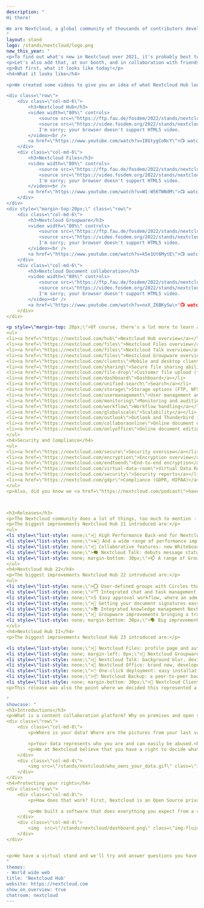 ```yaml
---
description: "
Hi there!

We are Nextcloud, a global community of thousands of contributors developing Nextcloud Hub - a open source, self-hosted content collaboration platform. That is, we replace Google Workspace or Microsoft 365 with something that gives YOU control over your data. More privacy, but easy to use and secure. Sync files, edit and share them with others, chat or have a video call while keeping notes together and so on! All on your own server, or at a provider you can actually trust.
"
layout: stand
logo: /stands/nextcloud/logo.png
new_this_year: "
<p>To find out what's new in Nextcloud over 2021, it's probably best to check out our <a href=\"https://fosdem.org/2022/schedule/event/collabnextcloudin2021/\">talk on that subject.</a> But we'll also happily share some basics below!</p>
<p>Let's also add that, at our booth, and in collaboration with friends from Collabora, Canonical and other booths, we're organizing a <strong>How to get involved</strong> session at 1PM on Saturday, <a href=\"https://matrix.to/#/#collab-devroom:fosdem.org?web-instance[element.io]=chat.fosdem.org\">so be in our collaboration matrix channel!</a></p>
<p>But first, what it looks like today!</p>
<h4>What it looks like</h4>

<p>We created some videos to give you an idea of what Nextcloud Hub looks like!</p>

<div class=\"row\">
    <div class=\"col-md-6\">
        <h3>Nextcloud Hub</h3>
        <video width=\"80%\" controls>
            <source src=\"https://ftp.fau.de/fosdem/2022/stands/nextcloud/stand_video_nextcloud_video1.mp4\" type=\"video/mp4\">
            <source src=\"https://video.fosdem.org/2022/stands/nextcloud/stand_video_nextcloud_video1.webm\" type=\"video/webm\">
            I'm sorry; your browser doesn't support HTML5 video.
        </video><br />
        <a href=\"https://www.youtube.com/watch?v=I8GtygCoNcY\">📺 watch on YouTube</a>
    </div>
    <div class=\"col-md-6\">
        <h3>Nextcloud Files</h3>
        <video width=\"80%\" controls>
            <source src=\"https://ftp.fau.de/fosdem/2022/stands/nextcloud/stand_video_nextcloud_video2.mp4\" type=\"video/mp4\">
            <source src=\"https://video.fosdem.org/2022/stands/nextcloud/stand_video_nextcloud_video2.webm\" type=\"video/webm\">
            I'm sorry; your browser doesn't support HTML5 video.
        </video><br />
        <a href=\"https://www.youtube.com/watch?v=W1-W5KTWNdM\">📺 watch on YouTube</a>
    </div>
</div>
<div style=\"margin-top:20px;\" class=\"row\">
    <div class=\"col-md-6\">
        <h3>Nextcloud Groupware</h3>
        <video width=\"80%\" controls>
            <source src=\"https://ftp.fau.de/fosdem/2022/stands/nextcloud/stand_video_nextcloud_video3.mp4\" type=\"video/mp4\">
            <source src=\"https://video.fosdem.org/2022/stands/nextcloud/stand_video_nextcloud_video3.webm\" type=\"video/webm\">
            I'm sorry; your browser doesn't support HTML5 video.
        </video><br />
        <a href=\"https://www.youtube.com/watch?v=k5e1Ut6MytE\">📺 watch on YouTube</a>
    </div>
    <div class=\"col-md-6\">
        <h3>Nextcloud Document collaboration</h3>
        <video width=\"80%\" controls>
            <source src=\"https://ftp.fau.de/fosdem/2022/stands/nextcloud/stand_video_nextcloud_video4.mp4\" type=\"video/mp4\">
            <source src=\"https://video.fosdem.org/2022/stands/nextcloud/stand_video_nextcloud_video4.webm\" type=\"video/webm\">
            I'm sorry; your browser doesn't support HTML5 video.
        </video><br />
        <a href=\"https://www.youtube.com/watch?v=nxX_Z6BKySw\>"📺 watch on YouTube</a>
    </div>
</div>

<p style=\"margin-top: 20px;\">Of course, there's a lot more to learn about Nextcloud, and we've collected some links for you to our website:</p>
<ul>
<li><a href=\"https://nextcloud.com/hub\">Nextcloud Hub overview</a></li>
<li><a href=\"https://nextcloud.com/files\">Nextcloud Files overview</a></li>
<li><a href=\"https://nextcloud.com/files\">Nextcloud Talk overview</a></li>
<li><a href=\"https://nextcloud.com/files\">Nextcloud Groupware overview</a></li>
<li><a href=\"https://nextcloud.com/clients\">Mobile and desktop clients</a></li>
<li><a href=\"https://nextcloud.com/sharing\">Secure file sharing abilities</a></li>
<li><a href=\"https://nextcloud.com/file-drop\">Customer file upload (file drop)</a></li>
<li><a href=\"https://nextcloud.com/dashboard\">Dashboard</a></li>
<li><a href=\"https://nextcloud.com/unified-search\">Search</a></li>
<li><a href=\"https://nextcloud.com/storage\">Storage options (FTP, NFS, Windows Network Drive, SharePoint and more)</a></li>
<li><a href=\"https://nextcloud.com/usermanagement\">User management and authentication (LDAP, SAML, 2FA)</a></li>
<li><a href=\"https://nextcloud.com/monitoring\">Monitoring and auditing</a></li>
<li><a href=\"https://nextcloud.com/workflow\">Workflow handling</a></li>
<li><a href=\"https://nextcloud.com/globalscale\">Scalability</a></li>
<li><a href=\"https://nextcloud.com/outlook\">Outlook and Thunderbird integration</a></li>
<li><a href=\"https://nextcloud.com/collaboraonline\">Online document editing with Collabora Online</a></li>
<li><a href=\"https://nextcloud.com/onlyoffice\">Online document editing with ONLYOFFICE</a></li>
</ul>
<h4>Security and Compliance</h4>
<ul>
<li><a href=\"https://nextcloud.com/secure\">Security overview</a></li>
<li><a href=\"https://nextcloud.com/encryption\">Encryption overview</a></li>
<li><a href=\"https://nextcloud.com/endtoend\">End-to-end encryption</a></li>
<li><a href=\"https://nextcloud.com/virtual-data-room\">Virtual Data Rooms</a></li>
<li><a href=\"https://nextcloud.com/security\">Security reports</a></li>
<li><a href=\"https://nextcloud.com/gdpr\">Compliance (GDPR, HIPAA)</a></li>
</ul>
<p>Also, did you know we <a href=\"https://nextcloud.com/podcast\">have a podcast?</a></p>



<h3>Releases</h3>
<p>The Nextcloud community does a lot of things, too much to mention - we have over 250 community apps that do releases all the time, not to speak of various mobile and desktop clients, not just for files but also talk, password managers & deck. We can't cover everything, so let's focus on the major releases. Below a short, emoji-supported list of improvements in  2021!</p>
<p>The biggest improvements Nextcloud Hub 21 introduced are:</p>
<ul>
<li style=\"list-style: none;\">🚀 High Performance Back-end for Nextcloud Files: reduces server load from desktop clients and web interface polling by 90% while delivering instant notifications to users.</li>
<li style=\"list-style: none;\">➕🚀 And a wide range of performance improvements all over on top, decreasing loading times of pages and reducing load on the server</li>
<li style=\"list-style: none;\">🤝 Collaborative features: new Whiteboard, author colours in Text and Document Templates to increase team productivity</li>
<li style=\"list-style: none;\">🗨 Nextcloud Talk: debuts message status indicators, a raise hand feature, a group conversation description and more!</li>
<li style=\"list-style: none; margin-bottom: 30px;\">📫 A range of Groupware improvements like drag'n'drop and nicer threading in Mail and syncing social media avatars in Contacts.</li>
</ul>
<h4>Nextcloud Hub 22</h4>
<p>The biggest improvements Nextcloud Hub 22 introduced are:</p>
<ul>
<li style=\"list-style: none;\">⭕ User-defined groups with Circles that makes it easier to manage teams where you can share files or assign tasks to circles, or create chat rooms for a circle</li>
<li style=\"list-style: none;\">🗂️ Integrated chat and task management where you can simply share a deck card into a chat room or turn a chat message into a task</li>
<li style=\"list-style: none;\">🔃 Easy approval workflow, where an administrator can define a new approval flow in the settings and users can, on a document, request approval</li>
<li style=\"list-style: none;\">📝 Getting your document signatures easy with integrated PDF signing with DocuSign, EIDEasy, and LibreSign</li>
<li style=\"list-style: none;\">📚 Integrated knowledge management Nextcloud puts knowledge available to everyone at a moments' notice, providing easy search, sharing, and portable access</li>
<li style=\"list-style: none;\">💌 Groupware improvements bringing a trash bin feature in Calendar and more. Nextcloud Mail features improved threading, email tagging, and support for Sieve filtering</li>
<li style=\"list-style: none; margin-bottom: 30px;\">🗣 Big improvements in Nextcloud Talk with voice messages, location and contact sharing, message deletion and much more</li>
</ul>
<h4>Nextcloud Hub II</h4>
<p>The biggest improvements Nextcloud Hub 23 introduced are:</p>

<li style=\"list-style: none;\">🚀 Nextcloud Files: profile page and automatic user status setting; delegate administration tasks; massive syncing performance improvements</li>
<li style=\"list-style: none; margin-left: 0px;\">👥 Nextcloud Groupware: Appointment booking, room and resource search and Mail improvements</li>
<li style=\"list-style: none;\">💬 Nextcloud Talk: background blur, device check screen, user permissions and much more</li>
<li style=\"list-style: none;\">📝 Nextcloud Office: brand new, developed in collaboration with Collabora Productivity</li>
<li style=\"list-style: none;\">🖱️ One-click deployment: easy installation and update</li>
<li style=\"list-style: none;\">📦 Nextcloud Backup: a peer-to-peer backup solution designed for private users</li>
<li style=\"list-style: none; margin-bottom: 30px;\">📱 Nextcloud Clients: updates available for Desktop, Android and iOS clients</li>
<p>This release was also the point where we decided this represented a bug step, worthy of updating Nextcloud Hub's version number to Hub II!</p>

"
showcase: "
<h3>Introductions</h3>
<p>What is a content collaboration platform? Why on premises and open source? Let's answer that with a question!</p>
<div class=\"row\">
    <div class=\"col-md-8\">
        <p>Where is your data? Where are the pictures from your last vacation on the beach, where is your contact list, where are the last chats you had with your loved ones? Who has access to that data, who can see it, who can download it, who can modify or delete it? Do you trust the services you use to take care of your data?

        <p>Your data represents who you are and can easily be abused.<br /> <strong>We want this to change.</strong></p>
        <p>We at Nextcloud believe that you have a right to decide what happens with your data. We believe that you should be able to have as much control as possible on what belongs to no one else but you.</p>
    </div>
    <div class=\"col-md-4\">
        <img src=\"/stands/nextcloud/who_owns_your_data.gif\" class=\"img-fluid\">
    </div>
</div>
<h4>Protecting your rights</h4>
<div class=\"row\">
    <div class=\"col-md-8\">
        <p>How does that work? First, Nextcloud is an Open Source private cloud software, which means that anyone can read the code, and make sure it keeps your data safe. And second, at Nextcloud, we don't force you to pick our own infrastructure or servers like the big famous public clouds do. You can run Nextcloud yourself, at home or in a data center on rented space. You can buy ready-to-go devices with Nextcloud or pick a provider who rents out space to you!</p>

        <p>We built a software that does everything you expect from a cloud - from syncing and sharing files to editing documents, storing passwords, calendars and bookmarks and reading mail. But YOU decide where the data is and who has access!</p>
    </div>
    <div class=\"col-md-4\">
        <img  src=\"/stands/nextcloud/dashboard.png\" class=\"img-fluid\">
    </div>
</div>


<p>We have a virtual stand and we'll try and answer questions you have in the chat room. There's a talk about Nextcloud in 2021 and of course you can check the videos below.</p>
"
themes:
- World wide web
title: 'Nextcloud Hub'
website: https://nextcloud.com
show_on_overview: true
chatroom: nextcloud
---
```

